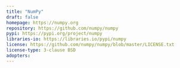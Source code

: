 ```yaml
---
title: "NumPy"
draft: false
homepage: https://numpy.org
repository: https://github.com/numpy/numpy
pypi: https://pypi.org/project/numpy
libraries-io: https://libraries.io/pypi/numpy
license: https://github.com/numpy/numpy/blob/master/LICENSE.txt
license-type: 3-clause BSD
adopters:
---
```

